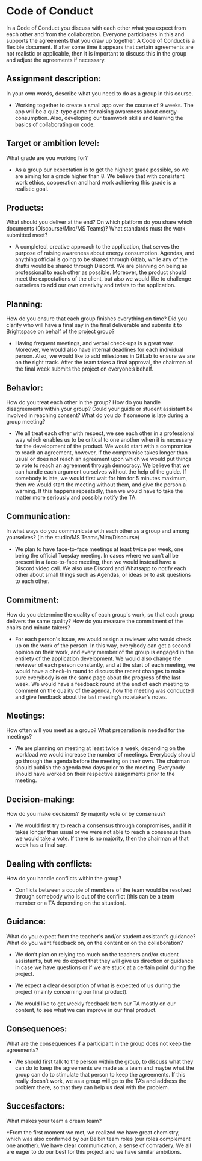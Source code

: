 # Code of Conduct

In a Code of Conduct you discuss with each other what you expect from each other and from the
collaboration. Everyone participates in this and supports the agreements that you draw up
together. A Code of Conduct is a flexible document. If after some time it appears that certain
agreements are not realistic or applicable, then it is important to discuss this in the group and
adjust the agreements if necessary.


## Assignment description: 
In your own words, describe what you need to do as a group in this course.

* Working together to create a small app over the course of 9 weeks. The app will be a quiz-type
game for raising awareness about energy-consumption. Also, developing our teamwork skills and
learning the basics of collaborating on code.

## Target or ambition level:
What grade are you working for?

* As a group our expectation is to get the highest grade possible, so we are aiming for a grade higher
than 8. We believe that with consistent work ethics, cooperation and hard work achieving this
grade is a realistic goal. 

## Products:
What should you deliver at the end? On which platform do you share which documents (Discourse/Miro/MS
Teams)? What standards must the work submitted meet?

* A completed, creative approach to the application, that serves the purpose of raising awareness
about energy consumption. Agendas, and anything official is going to be shared through Gitlab,
while any of the drafts would be shared through Discord. We are planning on being as professional
to each other as possible. Moreover, the product should meet the expectations of the client, but
also we would like to challenge ourselves to add our own creativity and twists to the application.

## Planning:
How do you ensure that each group finishes everything on time? Did you clarify who will have a final say in
the final deliverable and submits it to Brightspace on behalf of the project group?

* Having frequent meetings, and verbal check-ups is a great way. Moreover, we would also have
internal deadlines for each individual person. Also, we would like to add milestones in GitLab to
ensure we are on the right track. After the team takes a final approval, the chairman of the final
week submits the project on everyone’s behalf.

## Behavior:
How do you treat each other in the group? How do you handle disagreements within your group? Could
your guide or student assistant be involved in reaching consent? What do you do if someone is late during a
group meeting?

* We all treat each other with respect, we see each other in a professional way which enables us to
be critical to one another when it is necessary for the development of the product. We would start
with a compromise to reach an agreement, however, if the compromise takes longer than usual or
does not reach an agreement upon which we would put things to vote to reach an agreement
through democracy. We believe that we can handle each argument ourselves without the help of
the guide. If somebody is late, we would first wait for him for 5 minutes maximum, then we would
start the meeting without them, and give the person a warning. If this happens repeatedly, then we
would have to take the matter more seriously and possibly notify the TA.

## Communication:
In what ways do you communicate with each other as a group and among yourselves? (in the studio/MS
Teams/Miro/Discourse)

* We plan to have face-to-face meetings at least twice per week, one being the official Tuesday
meeting. In cases where we can’t all be present in a face-to-face meeting, then we would instead
have a Discord video call. We also use Discord and Whatsapp to notify each other about small
things such as Agendas, or ideas or to ask questions to each other.
 
## Commitment:
How do you determine the quality of each group's work, so that each group delivers the same quality?
How do you measure the commitment of the chairs and minute takers?

* For each person's issue, we would assign a reviewer who would check up on the work of the
person. In this way, everybody can get a second opinion on their work, and every member of the
group is engaged in the entirety of the application development. We would also change the
reviewer of each person constantly, and at the start of each meeting, we would have a check-in
round to discuss the recent changes to make sure everybody is on the same page about the
progress of the last week. We would have a feedback round at the end of each meeting to
comment on the quality of the agenda, how the meeting was conducted and give feedback about
the last meeting’s notetaker’s notes.

## Meetings:
How often will you meet as a group? What preparation is needed for the meetings?

* We are planning on meeting at least twice a week, depending on the workload we would increase
the number of meetings. Everybody should go through the agenda before the meeting on their
own. The chairman should publish the agenda two days prior to the meeting. Everybody should
have worked on their respective assignments prior to the meeting.  

## Decision-making:
How do you make decisions? By majority vote or by consensus?

* We would first try to reach a consensus through compromises, and if it takes longer than usual or
we were not able to reach a consensus then we would take a vote. If there is no majority, then the
chairman of that week has a final say. 

## Dealing with conflicts:
How do you handle conflicts within the group?

* Conflicts between a couple of members of the team would be resolved through somebody who is
out of the conflict (this can be a team member or a TA depending on the situation). 

## Guidance:
What do you expect from the teacher's and/or student assistant’s guidance? What do you want feedback
on, on the content or on the collaboration?
 
* We don’t plan on relying too much on the teachers and/or student assistant’s, but we do expect
that they will give us direction or guidance in case we have questions or if we are stuck at a certain
point during the project.

* We expect a clear description of what is expected of us during the project (mainly concerning our
final product).

* We would like to get weekly feedback from our TA mostly on our content, to see what we can
improve in our final product.

## Consequences:
What are the consequences if a participant in the group does not keep the agreements?

* We should first talk to the person within the group, to discuss what they can do to keep the
agreements we made as a team and maybe what the group can do to stimulate that person to keep
the agreements. If this really doesn’t work, we as a group will go to the TA’s and address the
problem there, so that they can help us deal with the problem.

## Succesfactors:
What makes your team a dream team?

*From the first moment we met, we realized we have great chemistry, which was also confirmed by
our Belbin team roles (our roles complement one another). We have clear communication, a sense
of comradery. We all are eager to do our best for this project and we have similar ambitions.


 
